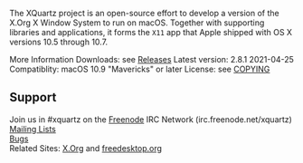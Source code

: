 The XQuartz project is an open-source effort to develop a version of the X.Org X Window System to run on macOS. Together with supporting libraries and applications, it forms the `X11` app that Apple shipped with OS X versions 10.5 through 10.7.

More Information 
Downloads: see [Releases](../../Releases/)
Latest version: 2.8.1	2021-04-25
Compatiblity:  macOS 10.9 "Mavericks" or later
License: see [COPYING](COPYING)

Support
--
Join us in #xquartz  on the [Freenode](https://Freenode.net) IRC Network (irc.freenode.net/xquartz) <br>
[Mailing Lists](https://www.xquartz.org/Mailing-Lists.html) <br>
[Bugs](https://www.xquartz.org/Bug-Reporting.html) <br>
Related Sites: [X.Org](https://X.Org) and [freedesktop.org](https://Freedesktop.org)

